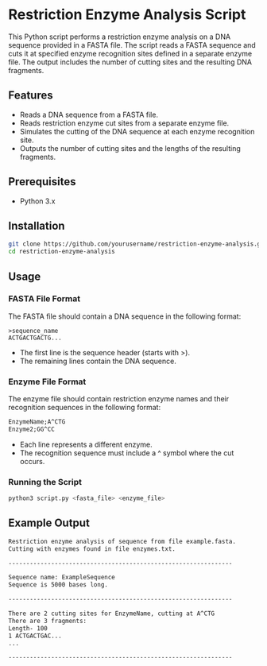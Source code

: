 # Restriction Enzyme Analysis Script

This Python script performs a restriction enzyme analysis on a DNA sequence provided in a FASTA file. The script reads a FASTA sequence and cuts it at specified enzyme recognition sites defined in a separate enzyme file. The output includes the number of cutting sites and the resulting DNA fragments.

## Features
+ Reads a DNA sequence from a FASTA file.
+ Reads restriction enzyme cut sites from a separate enzyme file.
+ Simulates the cutting of the DNA sequence at each enzyme recognition site.
+ Outputs the number of cutting sites and the lengths of the resulting fragments.

## Prerequisites
+ Python 3.x

## Installation

``` bash
git clone https://github.com/yourusername/restriction-enzyme-analysis.git
cd restriction-enzyme-analysis
```

## Usage
### FASTA File Format
The FASTA file should contain a DNA sequence in the following format:

``` shell
>sequence_name
ACTGACTGACTG...
```
+ The first line is the sequence header (starts with >).
+ The remaining lines contain the DNA sequence.

### Enzyme File Format
The enzyme file should contain restriction enzyme names and their recognition sequences in the following format:

``` css
EnzymeName;A^CTG
Enzyme2;GG^CC
```
+ Each line represents a different enzyme.
+ The recognition sequence must include a ^ symbol where the cut occurs.

### Running the Script
``` bash
python3 script.py <fasta_file> <enzyme_file>
```

## Example Output

``` bash
Restriction enzyme analysis of sequence from file example.fasta.
Cutting with enzymes found in file enzymes.txt.

---------------------------------------------------------------

Sequence name: ExampleSequence
Sequence is 5000 bases long.

---------------------------------------------------------------

There are 2 cutting sites for EnzymeName, cutting at A^CTG
There are 3 fragments:
Length- 100
1 ACTGACTGAC...
...

---------------------------------------------------------------
```




